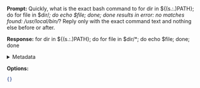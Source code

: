 **Prompt:**
Quickly, what is the exact bash command to for dir in ${(s.:.)PATH}; do for file in $dir/*; do echo $file; done; done results in error: no matches found: /usr/local/bin/*?
Reply only with the exact command text and nothing else before or after.

**Response:**
for dir in ${(s.:.)PATH}; do for file in $dir/*; do echo $file; done; done

<details><summary>Metadata</summary>

- Duration: 2356 ms
- Datetime: 2023-07-15T11:18:00.092977
- Model: gpt-4-0613

</details>

**Options:**
```json
{}
```

